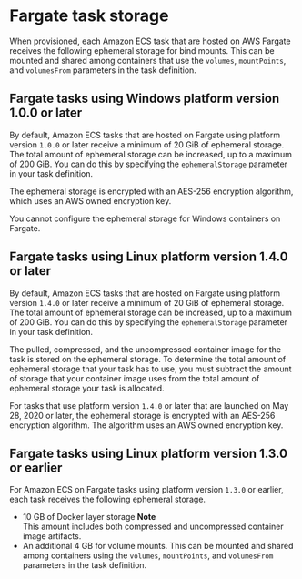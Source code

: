 # Fargate task storage<a name="fargate-task-storage"></a>

When provisioned, each Amazon ECS task that are hosted on AWS Fargate receives the following ephemeral storage for bind mounts\. This can be mounted and shared among containers that use the `volumes`, `mountPoints`, and `volumesFrom` parameters in the task definition\.

## Fargate tasks using Windows platform version 1\.0\.0 or later<a name="fargate-task-storage-pvws1"></a>

By default, Amazon ECS tasks that are hosted on Fargate using platform version `1.0.0` or later receive a minimum of 20 GiB of ephemeral storage\. The total amount of ephemeral storage can be increased, up to a maximum of 200 GiB\. You can do this by specifying the `ephemeralStorage` parameter in your task definition\.

The ephemeral storage is encrypted with an AES\-256 encryption algorithm, which uses an AWS owned encryption key\.

You cannot configure the ephemeral storage for Windows containers on Fargate\.

## Fargate tasks using Linux platform version 1\.4\.0 or later<a name="fargate-task-storage-pv14"></a>

By default, Amazon ECS tasks that are hosted on Fargate using platform version `1.4.0` or later receive a minimum of 20 GiB of ephemeral storage\. The total amount of ephemeral storage can be increased, up to a maximum of 200 GiB\. You can do this by specifying the `ephemeralStorage` parameter in your task definition\.

The pulled, compressed, and the uncompressed container image for the task is stored on the ephemeral storage\. To determine the total amount of ephemeral storage that your task has to use, you must subtract the amount of storage that your container image uses from the total amount of ephemeral storage your task is allocated\.

For tasks that use platform version `1.4.0` or later that are launched on May 28, 2020 or later, the ephemeral storage is encrypted with an AES\-256 encryption algorithm\. The algorithm uses an AWS owned encryption key\.

## Fargate tasks using Linux platform version 1\.3\.0 or earlier<a name="fargate-task-storage-pv13"></a>

For Amazon ECS on Fargate tasks using platform version `1.3.0` or earlier, each task receives the following ephemeral storage\.
+ 10 GB of Docker layer storage
**Note**  
This amount includes both compressed and uncompressed container image artifacts\.
+ An additional 4 GB for volume mounts\. This can be mounted and shared among containers using the `volumes`, `mountPoints`, and `volumesFrom` parameters in the task definition\.